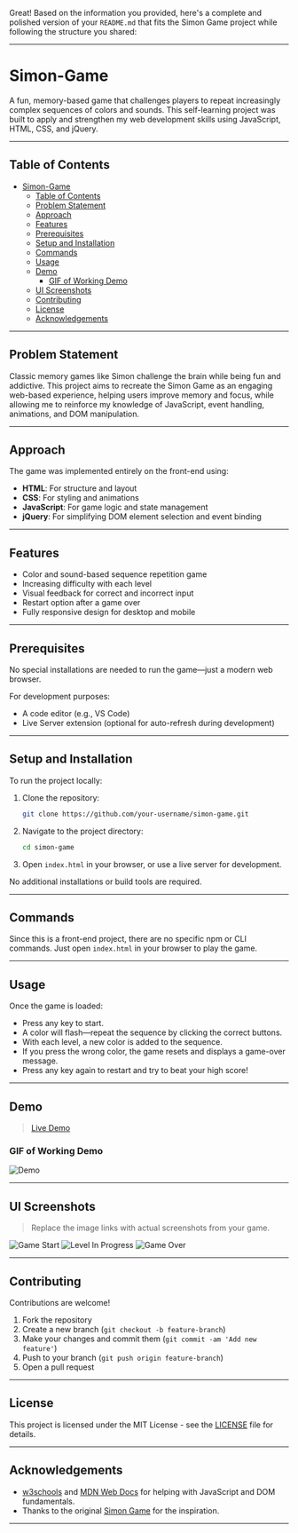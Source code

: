 Great! Based on the information you provided, here's a complete and polished version of your `README.md` that fits the Simon Game project while following the structure you shared:

---

# Simon-Game

A fun, memory-based game that challenges players to repeat increasingly complex sequences of colors and sounds. This self-learning project was built to apply and strengthen my web development skills using JavaScript, HTML, CSS, and jQuery.

---

## Table of Contents

- [Simon-Game](#simon-game)
  - [Table of Contents](#table-of-contents)
  - [Problem Statement](#problem-statement)
  - [Approach](#approach)
  - [Features](#features)
  - [Prerequisites](#prerequisites)
  - [Setup and Installation](#setup-and-installation)
  - [Commands](#commands)
  - [Usage](#usage)
  - [Demo](#demo)
    - [GIF of Working Demo](#gif-of-working-demo)
  - [UI Screenshots](#ui-screenshots)
  - [Contributing](#contributing)
  - [License](#license)
  - [Acknowledgements](#acknowledgements)

---

## Problem Statement

Classic memory games like Simon challenge the brain while being fun and addictive. This project aims to recreate the Simon Game as an engaging web-based experience, helping users improve memory and focus, while allowing me to reinforce my knowledge of JavaScript, event handling, animations, and DOM manipulation.

---

## Approach

The game was implemented entirely on the front-end using:

* **HTML**: For structure and layout
* **CSS**: For styling and animations
* **JavaScript**: For game logic and state management
* **jQuery**: For simplifying DOM element selection and event binding

---

## Features

* Color and sound-based sequence repetition game
* Increasing difficulty with each level
* Visual feedback for correct and incorrect input
* Restart option after a game over
* Fully responsive design for desktop and mobile

---

## Prerequisites

No special installations are needed to run the game—just a modern web browser.

For development purposes:

* A code editor (e.g., VS Code)
* Live Server extension (optional for auto-refresh during development)

---

## Setup and Installation

To run the project locally:

1. Clone the repository:

   ```bash
   git clone https://github.com/your-username/simon-game.git
   ```

2. Navigate to the project directory:

   ```bash
   cd simon-game
   ```

3. Open `index.html` in your browser, or use a live server for development.

No additional installations or build tools are required.

---

## Commands

Since this is a front-end project, there are no specific npm or CLI commands. Just open `index.html` in your browser to play the game.

---

## Usage

Once the game is loaded:

* Press any key to start.
* A color will flash—repeat the sequence by clicking the correct buttons.
* With each level, a new color is added to the sequence.
* If you press the wrong color, the game resets and displays a game-over message.
* Press any key again to restart and try to beat your high score!

---

## Demo

> [Live Demo](https://your-username.github.io/simon-game)

### GIF of Working Demo

![Demo](https://link-to-your-demo.gif)

---

## UI Screenshots

> Replace the image links with actual screenshots from your game.

![Game Start]([./assets/screenshot-start.png](https://github.com/Adil091/Simon-Game/blob/master/images/game%20start.png))
![Level In Progress]([./assets/screenshot-level.png](https://github.com/Adil091/Simon-Game/blob/master/images/level%20in%20progress.png))
![Game Over]([./assets/screenshot-gameover.png](https://github.com/Adil091/Simon-Game/blob/master/images/game%20over.png))

---

## Contributing

Contributions are welcome!

1. Fork the repository
2. Create a new branch (`git checkout -b feature-branch`)
3. Make your changes and commit them (`git commit -am 'Add new feature'`)
4. Push to your branch (`git push origin feature-branch`)
5. Open a pull request

---

## License

This project is licensed under the MIT License - see the [LICENSE](LICENSE) file for details.

---

## Acknowledgements

* [w3schools](https://www.w3schools.com/) and [MDN Web Docs](https://developer.mozilla.org/) for helping with JavaScript and DOM fundamentals.
* Thanks to the original [Simon Game](https://en.wikipedia.org/wiki/Simon_%28game%29) for the inspiration.

---


